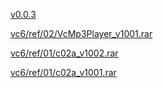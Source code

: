 [v0.0.3](https://github.com/littleflute/rar/edit/master/README.md)

[vc6/ref/02/VcMp3Player_v1001.rar](vc6/ref/02/VcMp3Player_v1001.rar)

[vc6/ref/01/c02a_v1002.rar](vc6/ref/01/c02a_v1002.rar)

[vc6/ref/01/c02a_v1001.rar](vc6/ref/01/c02a_v1001.rar)
